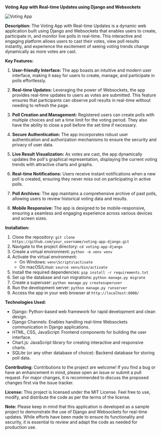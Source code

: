 **Voting App with Real-time Updates using Django and Websockets**

![Voting App](https://cdn-icons-png.flaticon.com/128/7444/7444382.png)

**Description:**
The Voting App with Real-time Updates is a dynamic web application built using Django and Websockets that enables users to create, participate in, and monitor live polls in real-time. This interactive and engaging platform allows users to cast their votes, view poll results instantly, and experience the excitement of seeing voting trends change dynamically as more votes are cast.

**Key Features:**
1. **User-friendly Interface:** The app boasts an intuitive and modern user interface, making it easy for users to create, manage, and participate in polls effortlessly.

2. **Real-time Updates:** Leveraging the power of Websockets, the app provides real-time updates to users as votes are submitted. This feature ensures that participants can observe poll results in real-time without needing to refresh the page.

3. **Poll Creation and Management:** Registered users can create polls with multiple choices and set a time limit for the voting period. They also have the ability to close a poll before the set time if necessary.

4. **Secure Authentication:** The app incorporates robust user authentication and authorization mechanisms to ensure the security and privacy of user data.

5. **Live Result Visualization:** As votes are cast, the app dynamically updates the poll's graphical representation, displaying the current voting trends with attractive charts and graphs.

6. **Real-time Notifications:** Users receive instant notifications when a new poll is created, ensuring they never miss out on participating in active polls.

7. **Poll Archives:** The app maintains a comprehensive archive of past polls, allowing users to review historical voting data and results.

8. **Mobile Responsive:** The app is designed to be mobile-responsive, ensuring a seamless and engaging experience across various devices and screen sizes.

**Installation:**
1. Clone the repository: `git clone https://github.com/your_username/voting-app-django.git`
2. Navigate to the project directory: `cd voting-app-django`
3. Create a virtual environment: `python -m venv venv`
4. Activate the virtual environment:
   - On Windows: `venv\Scripts\activate`
   - On macOS/Linux: `source venv/bin/activate`
5. Install the required dependencies: `pip install -r requirements.txt`
6. Set up the database and run migrations: `python manage.py migrate`
7. Create a superuser: `python manage.py createsuperuser`
8. Run the development server: `python manage.py runserver`
9. Access the app in your web browser at `http://localhost:8000/`

**Technologies Used:**
- Django: Python-based web framework for rapid development and clean design.
- Django Channels: Enables handling real-time Websockets communication in Django applications.
- HTML, CSS, JavaScript: Frontend components for building the user interface.
- Chart.js: JavaScript library for creating interactive and responsive charts.
- SQLite (or any other database of choice): Backend database for storing poll data.

**Contributing:**
Contributions to the project are welcome! If you find a bug or have an enhancement in mind, please open an issue or submit a pull request. For major changes, it is recommended to discuss the proposed changes first via the issue tracker.

**License:**
This project is licensed under the MIT License. Feel free to use, modify, and distribute the code as per the terms of the license.

**Note:**
Please keep in mind that this application is developed as a sample project to demonstrate the use of Django and Websockets for real-time updates. While efforts have been made to ensure its functionality and security, it is essential to review and adapt the code as needed for production use.
